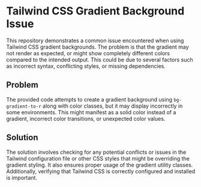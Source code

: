 # Tailwind CSS Gradient Background Issue

This repository demonstrates a common issue encountered when using Tailwind CSS gradient backgrounds.  The problem is that the gradient may not render as expected, or might show completely different colors compared to the intended output. This could be due to several factors such as incorrect syntax, conflicting styles, or missing dependencies.

## Problem

The provided code attempts to create a gradient background using `bg-gradient-to-r` along with color classes, but it may display incorrectly in some environments.  This might manifest as a solid color instead of a gradient, incorrect color transitions, or unexpected color values. 

## Solution

The solution involves checking for any potential conflicts or issues in the Tailwind configuration file or other CSS styles that might be overriding the gradient styling. It also ensures proper usage of the gradient utility classes.  Additionally, verifying that Tailwind CSS is correctly configured and installed is important.
